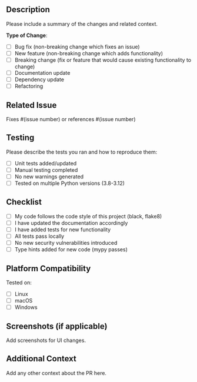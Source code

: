 ## Description

Please include a summary of the changes and related context.

**Type of Change**:
- [ ] Bug fix (non-breaking change which fixes an issue)
- [ ] New feature (non-breaking change which adds functionality)
- [ ] Breaking change (fix or feature that would cause existing functionality to change)
- [ ] Documentation update
- [ ] Dependency update
- [ ] Refactoring

## Related Issue

Fixes #(issue number) or references #(issue number)

## Testing

Please describe the tests you ran and how to reproduce them:

- [ ] Unit tests added/updated
- [ ] Manual testing completed
- [ ] No new warnings generated
- [ ] Tested on multiple Python versions (3.8-3.12)

## Checklist

- [ ] My code follows the code style of this project (black, flake8)
- [ ] I have updated the documentation accordingly
- [ ] I have added tests for new functionality
- [ ] All tests pass locally
- [ ] No new security vulnerabilities introduced
- [ ] Type hints added for new code (mypy passes)

## Platform Compatibility

Tested on:
- [ ] Linux
- [ ] macOS
- [ ] Windows

## Screenshots (if applicable)

Add screenshots for UI changes.

## Additional Context

Add any other context about the PR here.
